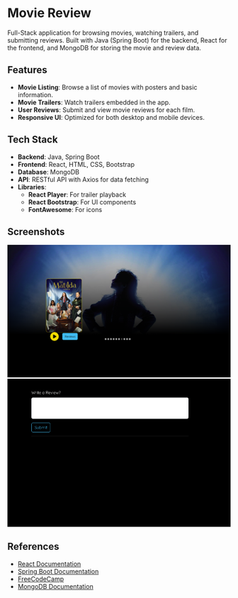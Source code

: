 <!DOCTYPE html>
<html lang="en">
<head>
    <meta charset="UTF-8">
    <meta name="viewport" content="width=device-width, initial-scale=1.0">
</head>
<body>
    <h1>Movie Review</h1>
    <p>Full-Stack application for browsing movies, watching trailers, and submitting reviews. Built with Java (Spring Boot) for the backend, React for the frontend, and MongoDB for storing the movie and review data.</p>
    <h2>Features</h2>
    <ul class="features">
        <li><strong>Movie Listing</strong>: Browse a list of movies with posters and basic information.</li>
        <li><strong>Movie Trailers</strong>: Watch trailers embedded in the app.</li>
        <li><strong>User Reviews</strong>: Submit and view movie reviews for each film.</li>
        <li><strong>Responsive UI</strong>: Optimized for both desktop and mobile devices.</li>
    </ul>
    <h2>Tech Stack</h2>
    <ul class="tech-stack">
        <li><strong>Backend</strong>: Java, Spring Boot</li>
        <li><strong>Frontend</strong>: React, HTML, CSS, Bootstrap</li>
        <li><strong>Database</strong>: MongoDB</li>
        <li><strong>API</strong>: RESTful API with Axios for data fetching</li>
        <li><strong>Libraries</strong>:
            <ul>
                <li><strong>React Player</strong>: For trailer playback</li>
                <li><strong>React Bootstrap</strong>: For UI components</li>
                <li><strong>FontAwesome</strong>: For icons</li>
            </ul>
        </li>
    </ul>
    <h2>Screenshots</h2>
    <div>
        <img src="sourcecode/images/demo1.png" alt="Movie Review App Screenshot 1" width="800">
        <img src="sourcecode/images/demo2.png" alt="Movie Review App Screenshot 2" width="800">
    </div>
    <h2>References</h2>
    <div class="references">
        <ul>
            <li><a href="https://reactjs.org/docs/getting-started.html" target="_blank">React Documentation</a></li>
            <li><a href="https://spring.io/projects/spring-boot" target="_blank">Spring Boot Documentation</a></li>
            <li><a href="https://www.freecodecamp.org/news/how-to-code-a-simple-game/" target="_blank">FreeCodeCamp</a></li>
            <li><a href="https://www.mongodb.com/docs/" target="_blank">MongoDB Documentation</a></li>
        </ul>
    </div>

</body>
</html>
